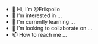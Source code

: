 - 👋 Hi, I’m @Erikpolio
- 👀 I’m interested in ...
- 🌱 I’m currently learning ...
- 💞️ I’m looking to collaborate on ...
- 📫 How to reach me ...

<!---
Erikpolio/Erikpolio is a ✨ special ✨ repository because its `README.md` (this file) appears on your GitHub profile.
You can click the Preview link to take a look at your changes.
--->
